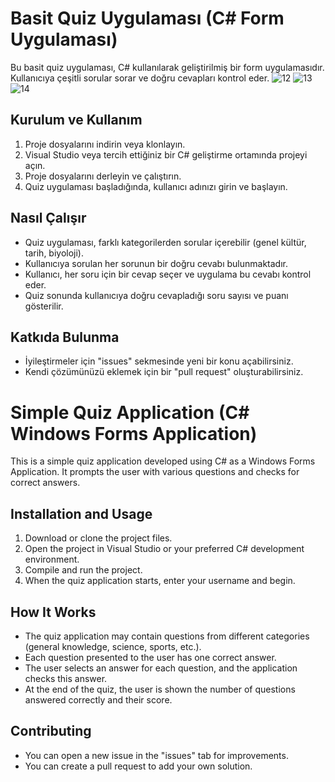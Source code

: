 # Basit Quiz Uygulaması (C# Form Uygulaması)

Bu basit quiz uygulaması, C# kullanılarak geliştirilmiş bir form uygulamasıdır. Kullanıcıya çeşitli sorular sorar ve doğru cevapları kontrol eder.
![12](https://github.com/ZekiAkkan/Quiz-App/assets/88339263/0c33954e-8c99-4fcb-b054-54936da78fc1)
![13](https://github.com/ZekiAkkan/Quiz-App/assets/88339263/44519edb-94b9-4adb-a2e8-b9dfdef3de45)
![14](https://github.com/ZekiAkkan/Quiz-App/assets/88339263/64d68f3c-addb-4273-bcc8-ee5207e8ffd7)

## Kurulum ve Kullanım

1. Proje dosyalarını indirin veya klonlayın.
2. Visual Studio veya tercih ettiğiniz bir C# geliştirme ortamında projeyi açın.
3. Proje dosyalarını derleyin ve çalıştırın.
4. Quiz uygulaması başladığında, kullanıcı adınızı girin ve başlayın.

## Nasıl Çalışır

- Quiz uygulaması, farklı kategorilerden sorular içerebilir (genel kültür, tarih, biyoloji).
- Kullanıcıya sorulan her sorunun bir doğru cevabı bulunmaktadır.
- Kullanıcı, her soru için bir cevap seçer ve uygulama bu cevabı kontrol eder.
- Quiz sonunda kullanıcıya doğru cevapladığı soru sayısı ve puanı gösterilir.

## Katkıda Bulunma

- İyileştirmeler için "issues" sekmesinde yeni bir konu açabilirsiniz.
- Kendi çözümünüzü eklemek için bir "pull request" oluşturabilirsiniz.

# Simple Quiz Application (C# Windows Forms Application)

This is a simple quiz application developed using C# as a Windows Forms Application. It prompts the user with various questions and checks for correct answers.

## Installation and Usage

1. Download or clone the project files.
2. Open the project in Visual Studio or your preferred C# development environment.
3. Compile and run the project.
4. When the quiz application starts, enter your username and begin.

## How It Works

- The quiz application may contain questions from different categories (general knowledge, science, sports, etc.).
- Each question presented to the user has one correct answer.
- The user selects an answer for each question, and the application checks this answer.
- At the end of the quiz, the user is shown the number of questions answered correctly and their score.

## Contributing

- You can open a new issue in the "issues" tab for improvements.
- You can create a pull request to add your own solution.

